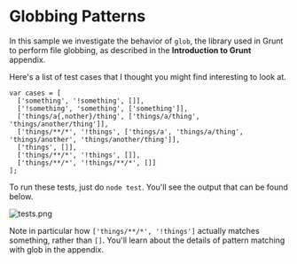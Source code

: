 # Globbing Patterns

In this sample we investigate the behavior of `glob`, the library used in Grunt to perform file globbing, as described in the **Introduction to Grunt** appendix.

Here's a list of test cases that I thought you might find interesting to look at.

```
var cases = [
  ['something', '!something', []],
  ['!something', 'something', ['something']],
  ['things/a{,nother}/thing', ['things/a/thing', 'things/another/thing']],
  ['things/**/*', '!things', ['things/a', 'things/a/thing', 'things/another', 'things/another/thing']],
  ['things', []],
  ['things/**/*', '!things', []],
  ['things/**/*', '!things/**/*', []]
];
```

To run these tests, just do `node test`. You'll see the output that can be found below.

![tests.png][1]

Note in particular how `['things/**/*', '!things']` actually matches something, rather than `[]`. You'll learn about the details of pattern matching with glob in the appendix.

  [1]: https://f.cloud.github.com/assets/934293/1867380/d53e3f66-784d-11e3-9606-b96bf665f95e.png
